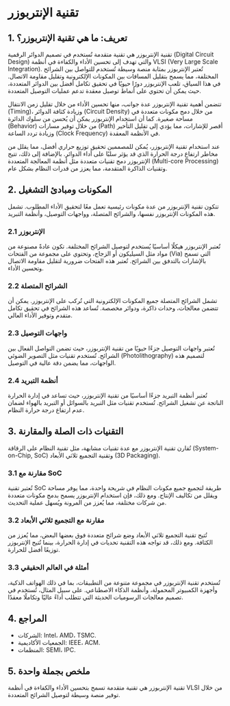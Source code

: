 # تقنية الإنتربوزر

## 1. تعريف: ما هي **تقنية الإنتربوزر**؟
تقنية الإنتربوزر هي تقنية متقدمة تُستخدم في تصميم الدوائر الرقمية (Digital Circuit Design) والتي تهدف إلى تحسين الأداء والكفاءة في أنظمة VLSI (Very Large Scale Integration). تُعتبر الإنتربوزر بمثابة منصة وسيطة تُستخدم للتواصل بين الشرائح المختلفة، مما يسمح بتقليل المسافات بين المكونات الإلكترونية وتقليل مقاومة الاتصال. في هذا السياق، تلعب الإنتربوزر دورًا حيويًا في تحقيق تكامل أفضل بين الدوائر المتعددة، حيث يمكن أن تحتوي على أنماط توصيل معقدة تدعم عمليات التوصيل المتعددة.

تتضمن أهمية تقنية الإنتربوزر عدة جوانب، منها تحسين الأداء من خلال تقليل زمن الانتقال (Timing)، وزيادة كثافة الدوائر (Circuit Density) من خلال دمج مكونات متعددة في مساحة صغيرة. كما أن استخدام الإنتربوزر يمكن أن يُحسن من سلوك الدائرة (Behavior) من خلال توفير مسارات (Path) أقصر للإشارات، مما يؤدي إلى تقليل التأخير وزيادة تردد الساعة (Clock Frequency) في الأنظمة المعقدة.

عند استخدام تقنية الإنتربوزر، يُمكن للمصممين تحقيق توزيع حراري أفضل، مما يقلل من مخاطر ارتفاع درجة الحرارة الذي قد يؤثر سلبًا على أداء الدوائر. بالإضافة إلى ذلك، تتيح الإنتربوزر دمج تقنيات متعددة مثل أنظمة المعالجة المتعددة (Multi-core Processing) وتقنيات الذاكرة المتقدمة، مما يعزز من قدرات النظام بشكل عام.

## 2. المكونات ومبادئ التشغيل
تتكون تقنية الإنتربوزر من عدة مكونات رئيسية تعمل معًا لتحقيق الأداء المطلوب. تشمل هذه المكونات الإنتربوزر نفسها، والشرائح المتصلة، وواجهات التوصيل، وأنظمة التبريد. 

### 2.1 الإنتربوزر
تُعتبر الإنتربوزر هيكلًا أساسيًا يُستخدم لتوصيل الشرائح المختلفة. تكون عادةً مصنوعة من مواد مثل السيليكون أو الزجاج، وتحتوي على مجموعة من الفتحات (Via) التي تسمح بالإشارات بالتدفق بين الشرائح. تُعتبر هذه الفتحات ضرورية لتقليل مقاومة الاتصال وتحسين الأداء.

### 2.2 الشرائح المتصلة
تشمل الشرائح المتصلة جميع المكونات الإلكترونية التي تُركب على الإنتربوزر. يمكن أن تتضمن معالجات، وحدات ذاكرة، ودوائر مخصصة. تُساعد هذه الشرائح في تحقيق تكامل متقدم وتوفير الأداء العالي.

### 2.3 واجهات التوصيل
تُعتبر واجهات التوصيل جزءًا حيويًا من تقنية الإنتربوزر، حيث تضمن التواصل الفعال بين الشرائح. تُستخدم تقنيات مثل التصوير الضوئي (Photolithography) لتصميم هذه الواجهات، مما يضمن دقة عالية في التوصيل.

### 2.4 أنظمة التبريد
تُعتبر أنظمة التبريد جزءًا أساسيًا من تقنية الإنتربوزر، حيث تساعد في إدارة الحرارة الناتجة عن تشغيل الشرائح. تُستخدم تقنيات مثل التبريد بالسوائل أو التبريد بالهواء لضمان عدم ارتفاع درجة حرارة النظام.

## 3. التقنيات ذات الصلة والمقارنة
تُقارن تقنية الإنتربوزر مع عدة تقنيات مشابهة، مثل تقنية النظام على الرقاقة (System-on-Chip, SoC) وتقنية التجميع ثلاثي الأبعاد (3D Packaging). 

### 3.1 مقارنة مع SoC
تُعتبر تقنية SoC طريقة لتجميع جميع مكونات النظام في شريحة واحدة، مما يوفر مساحة ويقلل من تكاليف الإنتاج. ومع ذلك، فإن استخدام الإنتربوزر يسمح بدمج مكونات متعددة من شركات مختلفة، مما يُعزز من المرونة ويُسهل عملية التحديث.

### 3.2 مقارنة مع التجميع ثلاثي الأبعاد
تُتيح تقنية التجميع ثلاثي الأبعاد وضع شرائح متعددة فوق بعضها البعض، مما يُعزز من الكثافة. ومع ذلك، قد تواجه هذه التقنية تحديات في إدارة الحرارة، بينما تُتيح الإنتربوزر توزيعًا أفضل للحرارة.

### 3.3 أمثلة في العالم الحقيقي
تُستخدم تقنية الإنتربوزر في مجموعة متنوعة من التطبيقات، بما في ذلك الهواتف الذكية، وأجهزة الكمبيوتر المحمولة، وأنظمة الذكاء الاصطناعي. على سبيل المثال، تُستخدم في تصميم معالجات الرسوميات الحديثة التي تتطلب أداءً عاليًا وتكاملًا معقدًا.

## 4. المراجع
- الشركات: Intel، AMD، TSMC.
- الجمعيات الأكاديمية: IEEE، ACM.
- المنظمات: SEMI، IPC.

## 5. ملخص بجملة واحدة
تقنية الإنتربوزر هي تقنية متقدمة تسمح بتحسين الأداء والكفاءة في أنظمة VLSI من خلال توفير منصة وسيطة لتوصيل الشرائح المتعددة.